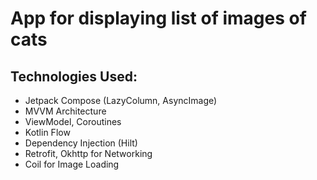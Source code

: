 # App for displaying list of images of cats

## Technologies Used:

* Jetpack Compose (LazyColumn, AsyncImage)
* MVVM Architecture
* ViewModel, Coroutines
* Kotlin Flow
* Dependency Injection (Hilt)
* Retrofit, Okhttp for Networking
* Coil for Image Loading
